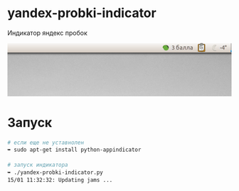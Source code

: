 yandex-probki-indicator
=======================
Индикатор яндекс пробок

![Screenshot](https://raw.githubusercontent.com/ekalinin/yandex-probki-indicator/master/example.png)


Запуск
======

```bash
# если еще не уставнолен
➥ sudo apt-get install python-appindicator

# запуск индикатора
➥ ./yandex-probki-indicator.py 
15/01 11:32:32: Updating jams ...
```
